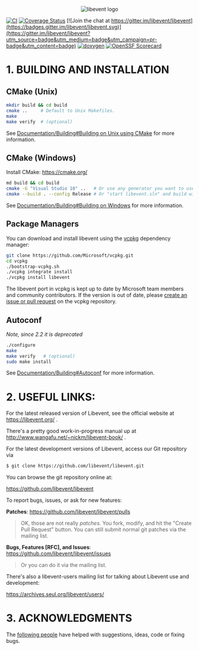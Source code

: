 <p align="center">
  <img src="https://libevent.org/libevent3.png" alt="libevent logo"/>
</p>



[![CI](https://github.com/libevent/libevent/actions/workflows/build.yml/badge.svg)](https://github.com/libevent/libevent/actions/workflows/build.yml)
[![Coverage Status](https://coveralls.io/repos/github/libevent/libevent/badge.svg)](https://coveralls.io/github/libevent/libevent)
[![Join the chat at https://gitter.im/libevent/libevent](https://badges.gitter.im/libevent/libevent.svg)](https://gitter.im/libevent/libevent?utm_source=badge&utm_medium=badge&utm_campaign=pr-badge&utm_content=badge)
[![doxygen](https://img.shields.io/badge/doxygen-documentation-blue.svg)](https://libevent.org/doc)
[![OpenSSF Scorecard](https://api.securityscorecards.dev/projects/github.com/libevent/libevent/badge)](https://securityscorecards.dev/viewer/?uri=github.com/libevent/libevent)



# 1. BUILDING AND INSTALLATION

## CMake (Unix)

```sh
mkdir build && cd build
cmake ..     # Default to Unix Makefiles.
make
make verify  # (optional)
```

See [Documentation/Building#Building on Unix using CMake](/Documentation/Building.md#building-on-unix-cmake) for more information.

## CMake (Windows)

Install CMake: <https://cmake.org/>

```sh
md build && cd build
cmake -G "Visual Studio 10" ..   # Or use any generator you want to use. Run cmake --help for a list
cmake --build . --config Release # Or "start libevent.sln" and build with menu in Visual Studio.
```

See [Documentation/Building#Building on Windows](/Documentation/Building.md#building-on-windows) for more information.

## Package Managers

You can download and install libevent using the [vcpkg](https://github.com/Microsoft/vcpkg) dependency manager:
```sh
git clone https://github.com/Microsoft/vcpkg.git
cd vcpkg
./bootstrap-vcpkg.sh
./vcpkg integrate install
./vcpkg install libevent
```

The libevent port in vcpkg is kept up to date by Microsoft team members and community contributors. If the version is out of date, please [create an issue or pull request](https://github.com/Microsoft/vcpkg) on the vcpkg repository.

## Autoconf

*Note, since 2.2 it is deprecated*

```sh
./configure
make
make verify   # (optional)
sudo make install
```

See [Documentation/Building#Autoconf](/Documentation/Building.md#autotools-deprecated) for more information.

# 2. USEFUL LINKS:

For the latest released version of Libevent, see the official website at
<https://libevent.org/> .

There's a pretty good work-in-progress manual up at
   <http://www.wangafu.net/~nickm/libevent-book/> .

For the latest development versions of Libevent, access our Git repository
via

```sh
$ git clone https://github.com/libevent/libevent.git
```

You can browse the git repository online at:

<https://github.com/libevent/libevent>

To report bugs, issues, or ask for new features:

__Patches__: https://github.com/libevent/libevent/pulls
> OK, those are not really _patches_. You fork, modify, and hit the "Create Pull Request" button.
> You can still submit normal git patches via the mailing list.

__Bugs, Features [RFC], and Issues__: https://github.com/libevent/libevent/issues
> Or you can do it via the mailing list.

There's also a libevent-users mailing list for talking about Libevent
use and development: 

<https://archives.seul.org/libevent/users/>

# 3. ACKNOWLEDGMENTS

The [following people](/CONTRIBUTORS.md) have helped with suggestions, ideas,
code or fixing bugs.
